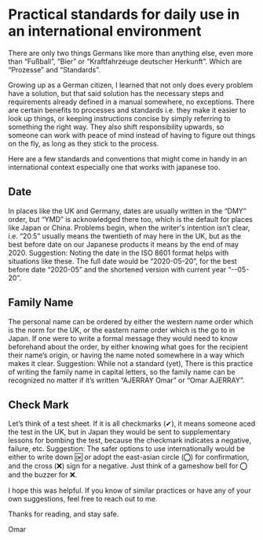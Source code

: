 # Practical standards for daily use in an international environment

There are only two things Germans like more than anything else, even more than “Fußball”, ”Bier” or “Kraftfahrzeuge deutscher Herkunft”. Which are “Prozesse” and “Standards”.

Growing up as a German citizen, I learned that not only does every problem have a solution, but that said solution has the necessary steps and requirements already defined in a manual somewhere, no exceptions. There are certain benefits to processes and standards i.e. they make it easier to look up things, or keeping instructions concise by simply referring to something the right way. They also shift responsibility upwards, so someone can work with peace of mind instead of having to figure out things on the fly, as long as they stick to the process.

Here are a few standards and conventions that might come in handy in an international context especially one that works with japanese too.

## Date

In places like the UK and Germany, dates are usually written in the “DMY” order, but “YMD” is acknowledged there too, which is the default for places like Japan or China. Problems begin, when the writer's intention isn’t clear, i.e. “20.5” usually means the twentieth of may here in the UK, but as the best before date on our Japanese products it means by the end of may 2020.
Suggestion: Noting the date in the ISO 8601 format helps with situations like these. The full date would be “2020-05-20”, for the best before date “2020-05” and the shortened version with current year “--05-20”.

## Family Name

The personal name can be ordered by either the western name order which is the norm for the UK, or the eastern name order which is the go to in Japan. If one were to write a formal message they would need to know beforehand about the order, by either knowing what goes for the recipient their name’s origin, or having the name noted somewhere in a way which makes it clear.
Suggestion: While not a standard (yet), There is this practice of writing the family name in capital letters, so the family name can be recognized no matter if it’s written “AJERRAY Omar” or “Omar AJERRAY”.

## Check Mark

Let’s think of a test sheet. If it is all checkmarks (✔), it means someone aced the test in the UK, but in Japan they would be sent to supplementary lessons for bombing the test, because the checkmark indicates a negative, failure, etc.
Suggestion: The safer options to use internationally would be either to write down 🆗 or adopt the east-asian circle (⭕︎) for confirmation, and the cross (❌) sign for a negative. Just think of a gameshow bell for ⭕︎ and the buzzer for ❌.

I hope this was helpful. If you know of similar practices or have any of your own suggestions, feel free to reach out to me.

Thanks for reading, and stay safe.

Omar